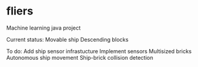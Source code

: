 fliers
======

Machine learning java project

Current status:
	Movable ship
	Descending blocks

To do:
	Add ship sensor infrastucture
	Implement sensors
	Multisized bricks
	Autonomous ship movement
	Ship-brick collision detection
